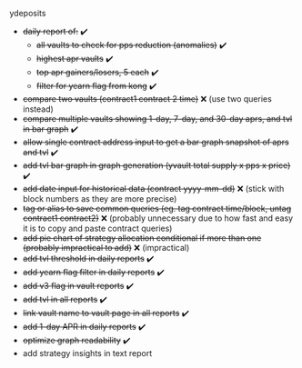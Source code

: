ydeposits
- ~~daily report of:~~ :heavy_check_mark:
  - ~~all vaults to check for pps reduction (anomalies)~~ :heavy_check_mark:
  - ~~highest apr vaults~~ :heavy_check_mark:
  - ~~top apr gainers/losers, 5 each~~ :heavy_check_mark:
  - ~~filter for yearn flag from kong~~ :heavy_check_mark:
- ~~compare two vaults (contract1 contract 2 time)~~ ❌ (use two queries instead)
- ~~compare multiple vaults showing 1-day, 7-day, and 30-day aprs, and tvl in bar graph~~ :heavy_check_mark:
- ~~allow single contract address input to get a bar graph snapshot of aprs and tvl~~ :heavy_check_mark:
- ~~add tvl bar graph in graph generation (yvault total supply x pps x price)~~ :heavy_check_mark:
- ~~add date input for historical data (contract yyyy-mm-dd)~~ ❌ (stick with block numbers as they are more precise)
- ~~tag or alias to save common queries (eg. tag contract time/block, untag contract1 contract2)~~ ❌ (probably unnecessary due to how fast and easy it is to copy and paste contract queries)
- ~~add pie chart of strategy allocation conditional if more than one (probably impractical to add)~~ ❌ (impractical)
- ~~add tvl threshold in daily reports~~ :heavy_check_mark:
- ~~add yearn flag filter in daily reports~~ :heavy_check_mark:
- ~~add v3 flag in vault reports~~ :heavy_check_mark:
- ~~add tvl in all reports~~ :heavy_check_mark:
- ~~link vault name to vault page in all reports~~ :heavy_check_mark:
- ~~add 1-day APR in daily reports~~ :heavy_check_mark:
- ~~optimize graph readability~~ :heavy_check_mark:
- add strategy insights in text report

